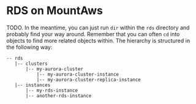 # RDS on MountAws

TODO. In the meantime, you can just run `dir` within the `rds` directory and probably find your way around.
Remember that you can often `cd` into objects to find more related objects within. The hierarchy is structured in the following way:

```
-- rds
   |-- clusters
       |-- my-aurora-cluster
           |-- my-aurora-cluster-instance
           |-- my-aurora-cluster-replica-instance
   |-- instances
       |-- my-rds-instance
       |-- another-rds-instance
```
